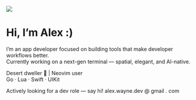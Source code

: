 ![](https://media3.giphy.com/media/v1.Y2lkPTc5MGI3NjExemt6bzZoNXNoNjBmcGw5MHRxZWVkbm1hNng3ZnRtbDk1cTVubmEwMiZlcD12MV9pbnRlcm5hbF9naWZfYnlfaWQmY3Q9Zw/N6funLtVsHW0g/giphy.gif)

# Hi, I’m Alex :)

I’m an app developer focused on building tools that make developer workflows better.  
Currently working on a next-gen terminal — spatial, elegant, and AI-native.

Desert dweller 🌵 | Neovim user  
Go · Lua · Swift · UIKit

Actively looking for a dev role — say hi!
alex.wayne.dev @ gmail . com
